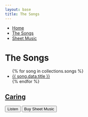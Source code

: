 ```yaml
---
layout: base
title: The Songs
---
```


<div class="container">
<nav>
    <ul class="nav">
      <li><a href="/">Home</a></li>
      <li class="active"><a href="/the-songs/">The Songs</a></li>
      <li><a href="/sheet-music">Sheet Music</a></li>
    </ul>
</nav>

# The Songs

  <ul>
{% for song in collections.songs %}
  <li><a href="{{ song.url }}">{{ song.data.title }}</a></li>
{% endfor %}
</ul>

</div>

<div id="song-table">
     <div class="songs">
<h2 class="song-titles"><a href="/the-songs/songs/caring">Caring</a></h2>
    </div>
        <div class="buttons">
            <a href="/the-songs/songs/caring"><button class="round-button">Listen</button></a>
            <a href="https://buy.stripe.com/3cs9DofZQ7Ix8H6288"><button class="round-button">Buy Sheet Music</button></a>
    </div>
   </div> 



    
       
